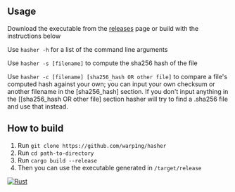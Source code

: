 ## Usage
Download the executable from the [releases](https://github.com/warp1ng/hasher/releases) page or build with the instructions below

Use `hasher -h` for a list of the command line arguments

Use `hasher -s [filename]` to compute the sha256 hash of the file

Use `hasher -c [filename] [sha256_hash OR other file]` to compare a file's computed hash against your own; you can input your own checksum or another filename in the [sha256_hash] section.
If you don't input anything in the [[sha256_hash OR other file] section hasher will try to find a .sha256 file and use that instead.

## How to build
1. Run `git clone https://github.com/warp1ng/hasher`
2. Run `cd path-to-directory`
3. Run `cargo build --release`
4. Then you can use the executable generated in `/target/release`

[![Rust](https://github.com/warp1ng/hasher/actions/workflows/rust.yml/badge.svg)](https://github.com/warp1ng/hasher/actions/workflows/rust.yml)
